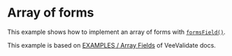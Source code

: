 # Array of forms
This example shows how to implement an array of forms with [`formsField()`](/api/formsField).

<StackBlitz repo-path="mascii/vue-yup-form/tree/main/examples/array-of-forms" />

This example is based on [EXAMPLES / Array Fields](https://vee-validate.logaretm.com/v4/examples/array-fields) of VeeValidate docs.
